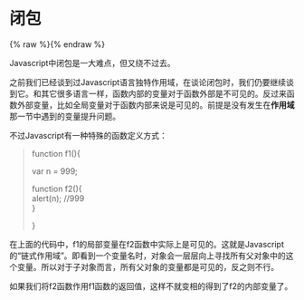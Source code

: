 # 闭包

{% raw %}{% endraw %}

Javascript中闭包是一大难点，但又绕不过去。

之前我们已经谈到过Javascript语言独特作用域，在谈论闭包时，我们仍要继续谈到它。和其它很多语言一样，函数内部的变量对于函数外部是不可见的。反过来函数外部变量，比如全局变量对于函数内部来说是可见的。前提是没有发生在**作用域**那一节中遇到的变量提升问题。

不过Javascript有一种特殊的函数定义方式：

>function f1\(\){
> 
> var n = 999;
>
> function f2\(\){  
>     alert\(n\); //999  
> }
> 
>
> }

在上面的代码中，f1的局部变量在f2函数中实际上是可见的。这就是Javascript的“链式作用域”。即看到一个变量名时，对象会一层层向上寻找所有父对象中的这个变量。所以对于子对象而言，所有父对象的变量都是可见的，反之则不行。

如果我们将f2函数作用f1函数的返回值，这样不就变相的得到了f2的内部变量了。

